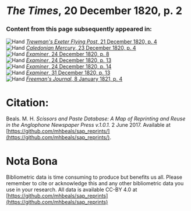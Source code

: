 # *The Times*, 20 December 1820, p. 2  
  
### Content from this page subsequently appeared in:  
![Hand](http://scissorsandpaste.net/wp-content/uploads/2017/06/smallhandpointer.png) [*Trewman's Exeter Flying Post*, 21 December 1820, p. 4](https://mhbeals.github.io/sap_html/Trewman's-Exeter-Flying-Post/Trewman's-Exeter-Flying-Post-21-December-1820-p-4)  
![Hand](http://scissorsandpaste.net/wp-content/uploads/2017/06/smallhandpointer.png) [*Caledonian Mercury*, 23 December 1820, p. 4](https://mhbeals.github.io/sap_html/Caledonian-Mercury/Caledonian-Mercury-23-December-1820-p-4)  
![Hand](http://scissorsandpaste.net/wp-content/uploads/2017/06/smallhandpointer.png) [*Examiner*, 24 December 1820, p. 8](https://mhbeals.github.io/sap_html/Examiner/Examiner-24-December-1820-p-8)  
![Hand](http://scissorsandpaste.net/wp-content/uploads/2017/06/smallhandpointer.png) [*Examiner*, 24 December 1820, p. 13](https://mhbeals.github.io/sap_html/Examiner/Examiner-24-December-1820-p-13)  
![Hand](http://scissorsandpaste.net/wp-content/uploads/2017/06/smallhandpointer.png) [*Examiner*, 24 December 1820, p. 14](https://mhbeals.github.io/sap_html/Examiner/Examiner-24-December-1820-p-14)  
![Hand](http://scissorsandpaste.net/wp-content/uploads/2017/06/smallhandpointer.png) [*Examiner*, 31 December 1820, p. 13](https://mhbeals.github.io/sap_html/Examiner/Examiner-31-December-1820-p-13)  
![Hand](http://scissorsandpaste.net/wp-content/uploads/2017/06/smallhandpointer.png) [*Freeman's Journal*, 8 January 1821, p. 4](https://mhbeals.github.io/sap_html/Freeman's-Journal/Freeman's-Journal-8-January-1821-p-4)  


# Citation: 

Beals. M. H. *Scissors and Paste Database: A Map of Reprinting and Reuse in the Anglophone Newspaper Press v.1.0.1.* 2 June 2017. Available at [https://github.com/mhbeals/sap_reprints/](https://github.com/mhbeals/sap_reprints/). 

# Nota Bona

Bibliometric data is time consuming to produce but benefits us all. Please remember to cite or acknowledge this and any other bibliometric data you use in your research. All data is available CC-BY 4.0 at [https://github.com/mhbeals/sap_reprints](https://github.com/mhbeals/sap_reprints)